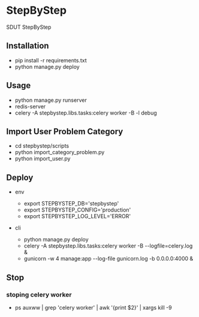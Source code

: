 # StepByStep
SDUT StepByStep

## Installation

- pip install -r requirements.txt
- python manage.py deploy

## Usage

- python manage.py runserver
- redis-server
- celery -A stepbystep.libs.tasks:celery worker -B -l debug

## Import User Problem Category

- cd stepbystep/scripts
- python import_category_problem.py
- python import_user.py

## Deploy

- env
  + export STEPBYSTEP_DB='stepbystep'
  + export STEPBYSTEP_CONFIG='production'
  + export STEPBYSTEP_LOG_LEVEL='ERROR'

- cli 
  + python manage.py deploy
  + celery -A stepbystep.libs.tasks:celery worker -B --logfile=celery.log &
  + gunicorn -w 4 manage:app --log-file gunicorn.log -b 0.0.0.0:4000 &

## Stop 

### stoping celery worker

- ps auxww | grep 'celery worker' | awk '{print $2}' | xargs kill -9

